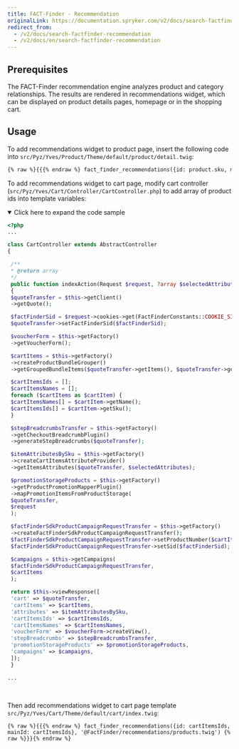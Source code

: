 ```yaml
---
title: FACT-Finder - Recommendation
originalLink: https://documentation.spryker.com/v2/docs/search-factfinder-recommendation
redirect_from:
  - /v2/docs/search-factfinder-recommendation
  - /v2/docs/en/search-factfinder-recommendation
---
```


## Prerequisites

The FACT-Finder recommendation engine analyzes product and category relationships. The results are rendered in recommendations widget, which can be displayed on product details pages, homepage or in the shopping cart.

## Usage

To add recommendations widget to product page, insert the following code into `src/Pyz/Yves/Product/Theme/default/product/detail.twig`:
```html
{% raw %}{{{% endraw %} fact_finder_recommendations({id: product.sku, mainId: product.idProductAbstract}, '@FactFinder/recommendations/products.twig') {% raw %}}}{% endraw %}
```
To add recommendations widget to cart page, modify cart controller  (`src/Pyz/Yves/Cart/Controller/CartController.php`) to add array of product ids into template variables:

<details open>
<summary>Click here to expand the code sample</summary>

```php
<?php
...

class CartController extends AbstractController
{

 /**
 * @return array
 */
 public function indexAction(Request $request, ?array $selectedAttributes = null)
 {
 $quoteTransfer = $this->getClient()
 ->getQuote();

 $factFinderSid = $request->cookies->get(FactFinderConstants::COOKIE_SID_NAME);
 $quoteTransfer->setFactFinderSid($factFinderSid);

 $voucherForm = $this->getFactory()
 ->getVoucherForm();

 $cartItems = $this->getFactory()
 ->createProductBundleGrouper()
 ->getGroupedBundleItems($quoteTransfer->getItems(), $quoteTransfer->getBundleItems());

 $cartItemsIds = [];
 $cartItemsNames = [];
 foreach ($cartItems as $cartItem) {
 $cartItemsNames[] = $cartItem->getName();
 $cartItemsIds[] = $cartItem->getSku();
 }

 $stepBreadcrumbsTransfer = $this->getFactory()
 ->getCheckoutBreadcrumbPlugin()
 ->generateStepBreadcrumbs($quoteTransfer);

 $itemAttributesBySku = $this->getFactory()
 ->createCartItemsAttributeProvider()
 ->getItemsAttributes($quoteTransfer, $selectedAttributes);

 $promotionStorageProducts = $this->getFactory()
 ->getProductPromotionMapperPlugin()
 ->mapPromotionItemsFromProductStorage(
 $quoteTransfer,
 $request
 );

 $factFinderSdkProductCampaignRequestTransfer = $this->getFactory()
 ->createFactFinderSdkProductCampaignRequestTransfer();
 $factFinderSdkProductCampaignRequestTransfer->setProductNumber($cartItemsIds);
 $factFinderSdkProductCampaignRequestTransfer->setSid($factFinderSid);

 $campaigns = $this->getCampaigns(
 $factFinderSdkProductCampaignRequestTransfer,
 $cartItems
 );

 return $this->viewResponse([
 'cart' => $quoteTransfer,
 'cartItems' => $cartItems,
 'attributes' => $itemAttributesBySku,
 'cartItemsIds' => $cartItemsIds,
 'cartItemsNames' => $cartItemsNames,
 'voucherForm' => $voucherForm->createView(),
 'stepBreadcrumbs' => $stepBreadcrumbsTransfer,
 'promotionStorageProducts' => $promotionStorageProducts,
 'campaigns' => $campaigns,
 ]);
 }

...
```
<br>
</details>

Then add recommendations widget to cart  page template `src/Pyz/Yves/Cart/Theme/default/cart/index.twig`:

```twig
{% raw %}{{{% endraw %} fact_finder_recommendations({id: cartItemsIds, mainId: cartItemsIds}, '@FactFinder/recommendations/products.twig') {% raw %}}}{% endraw %}
```

